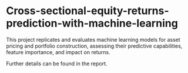 # Cross-sectional-equity-returns-prediction-with-machine-learning
This project replicates and evaluates machine learning models for asset pricing and portfolio construction, assessing their predictive capabilities, feature importance, and impact on returns.

Further details can be found in the report.
